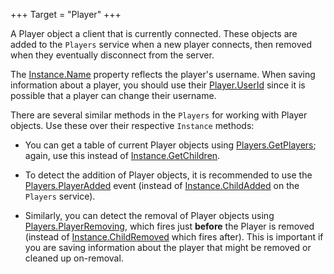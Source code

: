 +++
Target = "Player"
+++

A Player object a client that is currently connected. These objects are added to the `Players` service when a new player connects, then removed when they eventually disconnect from the server.The [Instance.Name](https://developer.roblox.com/api-reference/property/Instance/Name) property reflects the player's username. When saving information about a player, you should use their [Player.UserId](https://developer.roblox.com/api-reference/property/Player/UserId) since it is possible that a player can change their username.There are several similar methods in the `Players` for working with Player objects. Use these over their respective `Instance` methods:  - You can get a table of current Player objects using [Players.GetPlayers](https://developer.roblox.com/api-reference/function/Players/GetPlayers); again, use this instead of [Instance.GetChildren](https://developer.roblox.com/api-reference/function/Instance/GetChildren).  - To detect the addition of Player objects, it is recommended to use the [Players.PlayerAdded](https://developer.roblox.com/api-reference/event/Players/PlayerAdded) event (instead of [Instance.ChildAdded](https://developer.roblox.com/api-reference/event/Instance/ChildAdded) on the `Players` service).  - Similarly, you can detect the removal of Player objects using [Players.PlayerRemoving](https://developer.roblox.com/api-reference/event/Players/PlayerRemoving), which fires just **before** the Player is removed (instead of [Instance.ChildRemoved](https://developer.roblox.com/api-reference/event/Instance/ChildRemoved) which fires after). This is important if you are saving information about the player that might be removed or cleaned up on-removal.